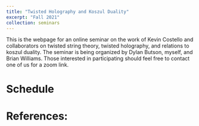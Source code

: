```yaml
---
title: "Twisted Holography and Koszul Duality"
excerpt: "Fall 2021"
collection: seminars
---
```


This is the webpage for an online seminar on the work of Kevin Costello and collaborators on twisted string theory, twisted holography, and relations to koszul duality. The seminar is being organized by Dylan Butson, myself, and Brian Williams. Those interested in participating should feel free to contact one of us for a zoom link.

# Schedule


# References:


